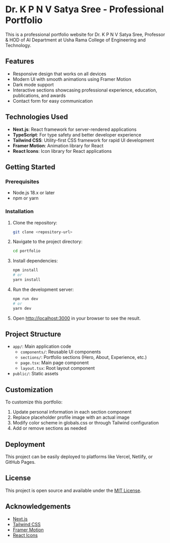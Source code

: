 # Dr. K P N V Satya Sree - Professional Portfolio

This is a professional portfolio website for Dr. K P N V Satya Sree, Professor & HOD of AI Department at Usha Rama College of Engineering and Technology.

## Features

- Responsive design that works on all devices
- Modern UI with smooth animations using Framer Motion
- Dark mode support
- Interactive sections showcasing professional experience, education, publications, and awards
- Contact form for easy communication

## Technologies Used

- **Next.js**: React framework for server-rendered applications
- **TypeScript**: For type safety and better developer experience
- **Tailwind CSS**: Utility-first CSS framework for rapid UI development
- **Framer Motion**: Animation library for React
- **React Icons**: Icon library for React applications

## Getting Started

### Prerequisites

- Node.js 18.x or later
- npm or yarn

### Installation

1. Clone the repository:
   ```bash
   git clone <repository-url>
   ```

2. Navigate to the project directory:
   ```bash
   cd portfolio
   ```

3. Install dependencies:
   ```bash
   npm install
   # or
   yarn install
   ```

4. Run the development server:
   ```bash
   npm run dev
   # or
   yarn dev
   ```

5. Open [http://localhost:3000](http://localhost:3000) in your browser to see the result.

## Project Structure

- `app/`: Main application code
  - `components/`: Reusable UI components
  - `sections/`: Portfolio sections (Hero, About, Experience, etc.)
  - `page.tsx`: Main page component
  - `layout.tsx`: Root layout component
- `public/`: Static assets

## Customization

To customize this portfolio:

1. Update personal information in each section component
2. Replace placeholder profile image with an actual image
3. Modify color scheme in globals.css or through Tailwind configuration
4. Add or remove sections as needed

## Deployment

This project can be easily deployed to platforms like Vercel, Netlify, or GitHub Pages.

## License

This project is open source and available under the [MIT License](LICENSE).

## Acknowledgements

- [Next.js](https://nextjs.org/)
- [Tailwind CSS](https://tailwindcss.com/)
- [Framer Motion](https://www.framer.com/motion/)
- [React Icons](https://react-icons.github.io/react-icons/)
